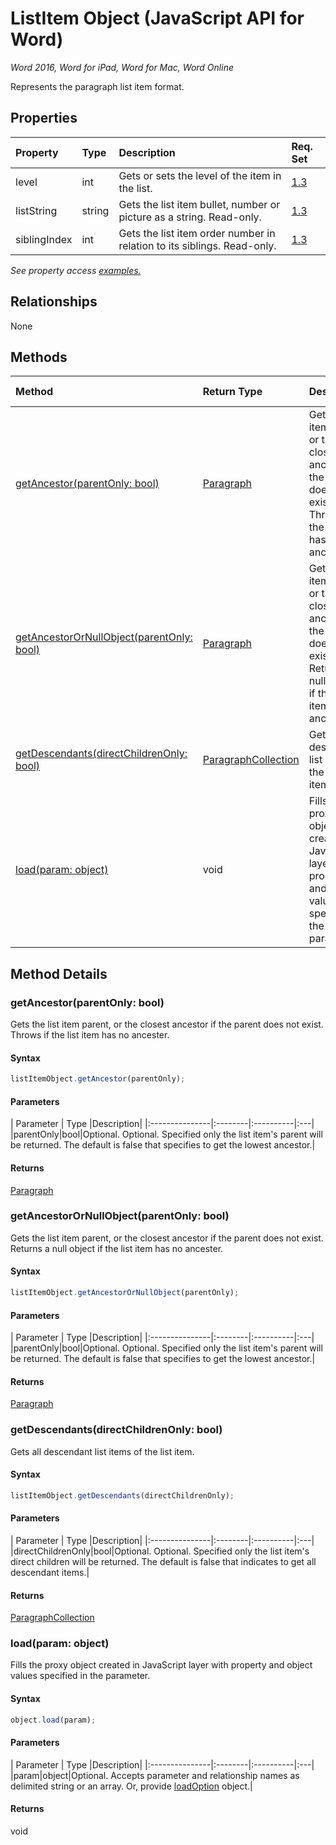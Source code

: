 # ListItem Object (JavaScript API for Word)

_Word 2016, Word for iPad, Word for Mac, Word Online_

Represents the paragraph list item format.

## Properties

| Property	   | Type	|Description| Req. Set|
|:---------------|:--------|:----------|:----|
|level|int|Gets or sets the level of the item in the list.|[1.3](../requirement-sets/word-api-requirement.md)|
|listString|string|Gets the list item bullet, number or picture as a string. Read-only.|[1.3](../requirement-sets/word-api-requirement.md)|
|siblingIndex|int|Gets the list item order number in relation to its siblings. Read-only.|[1.3](../requirement-sets/word-api-requirement.md)|

_See property access [examples.](#property-access-examples)_

## Relationships
None


## Methods

| Method		   | Return Type	|Description| Req. Set|
|:---------------|:--------|:----------|:----|
|[getAncestor(parentOnly: bool)](#getancestorparentonly-bool)|[Paragraph](paragraph.md)|Gets the list item parent, or the closest ancestor if the parent does not exist. Throws if the list item has no ancester.|[1.3](../requirement-sets/word-api-requirement.md)|
|[getAncestorOrNullObject(parentOnly: bool)](#getancestorornullobjectparentonly-bool)|[Paragraph](paragraph.md)|Gets the list item parent, or the closest ancestor if the parent does not exist. Returns a null object if the list item has no ancester.|[1.3](../requirement-sets/word-api-requirement.md)|
|[getDescendants(directChildrenOnly: bool)](#getdescendantsdirectchildrenonly-bool)|[ParagraphCollection](paragraphcollection.md)|Gets all descendant list items of the list item.|[1.3](../requirement-sets/word-api-requirement.md)|
|[load(param: object)](#loadparam-object)|void|Fills the proxy object created in JavaScript layer with property and object values specified in the parameter.|[1.1](../requirement-sets/word-api-requirement.md)|

## Method Details


### getAncestor(parentOnly: bool)
Gets the list item parent, or the closest ancestor if the parent does not exist. Throws if the list item has no ancester.

#### Syntax
```js
listItemObject.getAncestor(parentOnly);
```

#### Parameters
| Parameter	   | Type	|Description|
|:---------------|:--------|:----------|:---|
|parentOnly|bool|Optional. Optional. Specified only the list item's parent will be returned. The default is false that specifies to get the lowest ancestor.|

#### Returns
[Paragraph](paragraph.md)

### getAncestorOrNullObject(parentOnly: bool)
Gets the list item parent, or the closest ancestor if the parent does not exist. Returns a null object if the list item has no ancester.

#### Syntax
```js
listItemObject.getAncestorOrNullObject(parentOnly);
```

#### Parameters
| Parameter	   | Type	|Description|
|:---------------|:--------|:----------|:---|
|parentOnly|bool|Optional. Optional. Specified only the list item's parent will be returned. The default is false that specifies to get the lowest ancestor.|

#### Returns
[Paragraph](paragraph.md)

### getDescendants(directChildrenOnly: bool)
Gets all descendant list items of the list item.

#### Syntax
```js
listItemObject.getDescendants(directChildrenOnly);
```

#### Parameters
| Parameter	   | Type	|Description|
|:---------------|:--------|:----------|:---|
|directChildrenOnly|bool|Optional. Optional. Specified only the list item's direct children will be returned. The default is false that indicates to get all descendant items.|

#### Returns
[ParagraphCollection](paragraphcollection.md)

### load(param: object)
Fills the proxy object created in JavaScript layer with property and object values specified in the parameter.

#### Syntax
```js
object.load(param);
```

#### Parameters
| Parameter	   | Type	|Description|
|:---------------|:--------|:----------|:---|
|param|object|Optional. Accepts parameter and relationship names as delimited string or an array. Or, provide [loadOption](loadoption.md) object.|

#### Returns
void
